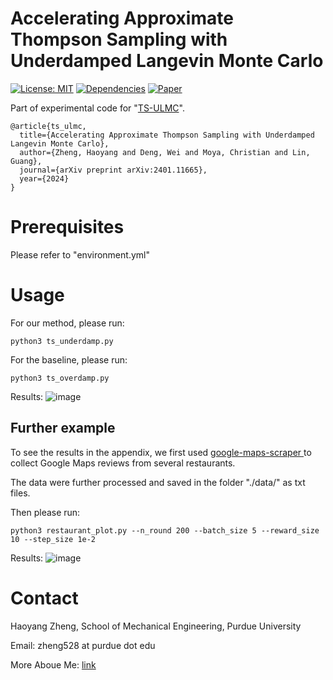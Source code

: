 # Accelerating Approximate Thompson Sampling with Underdamped Langevin Monte Carlo
[![License: MIT](https://img.shields.io/badge/License-MIT-red.svg)](https://github.com/haoyangzheng1996/ts_ulmc/blob/main/LICENSE.md)
[![Dependencies](https://img.shields.io/badge/Python-3.10.0-yellow)](https://github.com/haoyangzheng1996/ts_ulmc/blob/main/environment.yml)
[![Paper](https://img.shields.io/badge/PRML-238:2611--2619-brightgreen)](https://proceedings.mlr.press/v238/zheng24b.html)

Part of experimental code for "[TS-ULMC](https://arxiv.org/abs/2401.11665)".

```
@article{ts_ulmc,
  title={Accelerating Approximate Thompson Sampling with Underdamped Langevin Monte Carlo},
  author={Zheng, Haoyang and Deng, Wei and Moya, Christian and Lin, Guang},
  journal={arXiv preprint arXiv:2401.11665},
  year={2024}
}
```

# Prerequisites
Please refer to "environment.yml" 

# Usage
For our method, please run:
```
python3 ts_underdamp.py
```
For the baseline, please run:
```
python3 ts_overdamp.py
```
Results:
![image](https://github.com/haoyangzheng1996/ts_ulmc/assets/38525155/6989cfa6-45a0-4b1f-ac53-9e85b55206b7)

## Further example
To see the results in the appendix, we first used [google-maps-scraper
](https://github.com/omkarcloud/google-maps-scraper) to collect Google Maps reviews from several restaurants.

The data were further processed and saved in the folder "./data/" as txt files.

Then please run:
```
python3 restaurant_plot.py --n_round 200 --batch_size 5 --reward_size 10 --step_size 1e-2
```
Results:
![image](https://github.com/haoyangzheng1996/ts_ulmc/assets/38525155/45d343c0-97f8-4799-9dd2-e28502e778be)


# Contact
Haoyang Zheng, School of Mechanical Engineering, Purdue University

Email: zheng528 at purdue dot edu

More Aboue Me: [link](https://haoyangzheng.github.io/)
